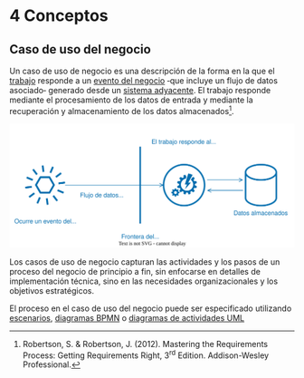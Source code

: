# 4 Conceptos

## Caso de uso del negocio

Un caso de uso de negocio es una descripción de la forma en la que el
[trabajo](./4_Trabajo_y_area_de_trabajo.md) responde a un
[evento del negocio](./4_Evento_del_negocio.md) ‑que incluye un flujo de datos
asociado‑ generado desde un [sistema adyacente](./4_Sistema_adyacente.md). El
trabajo responde mediante el procesamiento de los datos de entrada y mediante la
recuperación y almacenamiento de los datos almacenados[^1].

[^1]: Robertson, S. & Robertson, J. (2012). Mastering the Requirements Process:
Getting Requirements Right, 3<sup>rd</sup> Edition. Addison-Wesley Professional.

![BUC](/diagrams/BUC.svg)

Los casos de uso de negocio capturan las actividades y los pasos de un proceso
del negocio de principio a fin, sin enfocarse en detalles de implementación
técnica, sino en las necesidades organizacionales y los objetivos estratégicos.

El proceso en el caso de uso del negocio puede ser especificado utilizando
[escenarios](/4_Conceptos/Escenario.md),
[diagramas BPMN](/2_Tecnicas_y_herramientas/2_4_4_Diagramas_BPMN.md) o
[diagramas de actividades UML](/2_Tecnicas_y_herramientas/2_4_1_Diagramas_de_actividades_UML.md)
